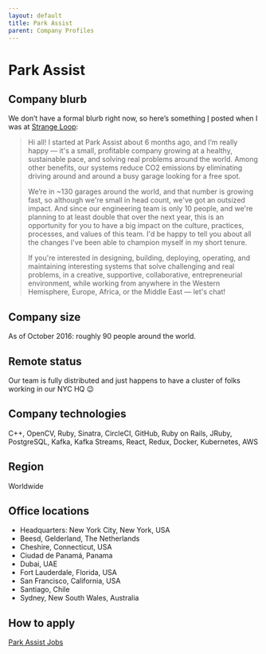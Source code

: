 ```yaml
---
layout: default
title: Park Assist
parent: Company Profiles
---
```


# Park Assist


## Company blurb

We don’t have a formal blurb right now, so here’s something [I](http://aviflax.com/) posted when I was at
[Strange Loop](http://thestrangeloop.com/):

> Hi all! I started at Park Assist about 6 months ago, and I’m really happy — it's a small, profitable
> company growing at a healthy, sustainable pace, and solving real problems around the world. Among
> other benefits, our systems reduce CO2 emissions by eliminating driving around and around a busy
> garage looking for a free spot.
>
> We’re in ~130 garages around the world, and that number is growing fast, so although we're small in
> head count, we've got an outsized impact. And since our engineering team is only 10 people, and
> we're planning to at least double that over the next year, this is an opportunity for you to have a
> big impact on the culture, practices, processes, and values of this team. I'd be happy to tell you
> about all the changes I've been able to champion myself in my short tenure.
>
> If you're interested in designing, building, deploying, operating, and maintaining interesting
> systems that solve challenging and real problems, in a creative, supportive, collaborative,
> entrepreneurial environment, while working from anywhere in the Western Hemisphere, Europe, Africa,
> or the Middle East — let's chat!


## Company size

As of October 2016: roughly 90 people around the world.


## Remote status

Our team is fully distributed and just happens to have a cluster of folks working in our NYC HQ 😉


## Company technologies

C++, OpenCV, Ruby, Sinatra, CircleCI, GitHub, Ruby on Rails, JRuby, PostgreSQL, Kafka, Kafka Streams, React, Redux, Docker, Kubernetes, AWS



## Region

Worldwide


## Office locations

* Headquarters: New York City, New York, USA
* Beesd, Gelderland, The Netherlands
* Cheshire, Connecticut, USA
* Ciudad de Panamá, Panama
* Dubai, UAE
* Fort Lauderdale, Florida, USA
* San Francisco, California, USA
* Santiago, Chile
* Sydney, New South Wales, Australia


## How to apply

[Park Assist Jobs](http://tech.parkassist.com/jobs/)
